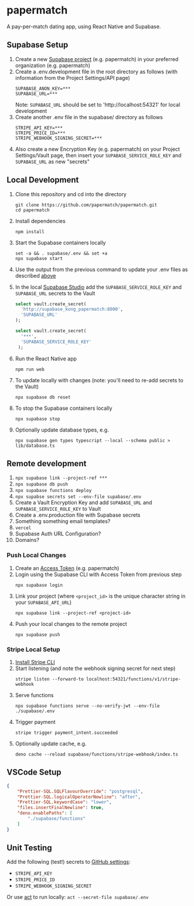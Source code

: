 # papermatch

A pay-per-match dating app, using React Native and Supabase.

## Supabase Setup

1. Create a new [Supabase project](https://supabase.com/dashboard/projects) (e.g. papermatch) in your preferred organization (e.g. papermatch)
2. Create a .env.development file in the root directory as follows (with information from the Project Settings/API page)
    ```
    SUPABASE_ANON_KEY=***
    SUPABASE_URL=***
    ```
    Note: `SUPABASE_URL` should be set to 'http://localhost:54321' for local development
3. Create another .env file in the supabase/ directory as follows
    ```
    STRIPE_API_KEY=***
    STRIPE_PRICE_ID=***
    STRIPE_WEBHOOK_SIGNING_SECRET=***
    ```
4. Also create a new Encryption Key (e.g. papermatch) on your Project Settings/Vault page, then insert your `SUPABASE_SERVICE_ROLE_KEY` and `SUPABASE_URL` as new "secrets"

## Local Development

1. Clone this repository and cd into the directory
    ```
    git clone https://github.com/papermatch/papermatch.git
    cd papermatch
    ```
2. Install dependencies
    ```
    npm install
    ```
3. Start the Supabase containers locally
    ```
    set -a && . supabase/.env && set +a
    npx supabase start
    ```
4. Use the output from the previous command to update your .env files as described [above](#supabase-setup)
5. In the local [Supabase Studio](http://localhost:54323/project/default/sql/1) add the `SUPABASE_SERVICE_ROLE_KEY` and `SUPABASE_URL` secrets to the Vault

    ```sql
    select vault.create_secret(
      'http://supabase_kong_papermatch:8000',
      'SUPABASE_URL'
    );

    select vault.create_secret(
      '***',
      'SUPABASE_SERVICE_ROLE_KEY'
     );
    ```

6. Run the React Native app
    ```
    npm run web
    ```
7. To update locally with changes (note: you'll need to re-add secrets to the Vault)
    ```
    npx supabase db reset
    ```
8. To stop the Supabase containers locally
    ```
    npx supabase stop
    ```
9. Optionally update database types, e.g.
    ```
    npx supabase gen types typescript --local --schema public > lib/database.ts
    ```

## Remote development

1. `npx supabase link --project-ref ***`
2. `npx supabase db push`
3. `npx supabase functions deploy`
4. `npx supabse secrets set --env-file supabase/.env`
5. Create a Vault Encryption Key and add `SUPABASE_URL` and `SUPABASE_SERVICE_ROLE_KEY` to Vault
6. Create a .env.production file with Supabase secrets
7. Something something email templates?
8. `vercel`
9. Supabase Auth URL Configuration?
10. Domains?

### Push Local Changes

1. Create an [Access Token](https://supabase.com/dashboard/account/tokens) (e.g. papermatch)
2. Login using the Supabase CLI with Access Token from previous step
    ```
    npx supabase login
    ```
3. Link your project (where `<project_id>` is the unique character string in your `SUPABASE_API_URL`)
    ```
    npx supabase link --project-ref <project-id>
    ```
4. Push your local changes to the remote project
    ```
    npx supabase push
    ```

### Stripe Local Setup

1. [Install Stripe CLI](https://stripe.com/docs/stripe-cli#install)
2. Start listening (and note the webhook signing secret for next step)
    ```
    stripe listen --forward-to localhost:54321/functions/v1/stripe-webhook
    ```
3. Serve functions
    ```
    npx supabase functions serve --no-verify-jwt --env-file ./supabase/.env
    ```
4. Trigger payment
    ```
    stripe trigger payment_intent.succeeded
    ```
5. Optionally update cache, e.g.
    ```
    deno cache --reload supabase/functions/stripe-webhook/index.ts
    ```

## VSCode Setup

```json
{
    "Prettier-SQL.SQLFlavourOverride": "postgresql",
    "Prettier-SQL.logicalOperatorNewline": "after",
    "Prettier-SQL.keywordCase": "lower",
    "files.insertFinalNewline": true,
    "deno.enablePaths": [
        "./supabase/functions"
    ]
}
```

## Unit Testing

Add the following (test!) secrets to [GitHub settings](/settings/secrets/actions):

- `STRIPE_API_KEY`
- `STRIPE_PRICE_ID`
- `STRIPE_WEBHOOK_SIGNING_SECRET`

Or use [act](https://github.com/nektos/act) to run locally: `act --secret-file supabase/.env`
